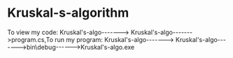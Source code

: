 # Kruskal-s-algorithm
To view my code: Kruskal's-algo-------> Kruskal's-algo------->program.cs,To run my program: Kruskal's-algo-------> Kruskal's-algo------->bin\debug------>Kruskal's-algo.exe
